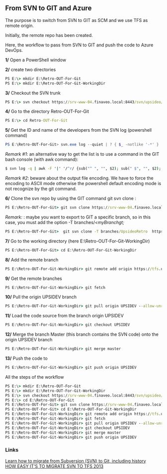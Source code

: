 ## From SVN to GIT and Azure

The purpose is to switch from SVN to GIT as SCM and we use TFS as remote origin.  

Initially, the remote repo has been created.  

Here, the workflow to pass from SVN to GIT and push the code to Azure DevOps.   

__1/__ Open a PowerShell window

__2/__ create two directories  
```bat
PS E:\> mkdir E:\Retro-OUT-For-Git
PS E:\> mkdir E:\Retro-OUT-For-Git-WorkingDir
```

__3/__ Checkout the SVN trunk    
```bat
PS E:\> svn checkout https://srv-www-04.finaveo.local:8443/svn/upsideo/retro/trunk E:\Retro-OUT-For-Git
```

__4/__ Go to the directory Retro-OUT-For-Git  
```bat
PS E:\> cd Retro-OUT-For-Git
```

__5/__ Get the ID and name of the developers from the SVN log  (powershell command)
```powershell
PS E:\Retro-OUT-For-Git> svn.exe log --quiet | ? { $_ -notlike '-*' } | % { "{0} = {0} <{0}>" -f ($_ -split ' \| ')[1] } | Select-Object -Unique | Out-File -Encoding ASCII 'dev-list.txt'  
```

_Remark #1_: an alternative way to get the list is to use a command in the GIT bash console (with awk command):  
```bat
$ svn log -q | awk -F '|' '/^r/ {sub("^ ", "", $2); sub(" $", "", $2); print $2" = "$2" <"$2">"}' | sort -u > dev-list.txt  
```

_Remark #2_: beware about the output file encoding. We have to force the encoding to ASCII mode otherwise the powershell default encoding mode is not recognize by the git command.  

__6/__ Clone the svn repo by using the GIT command git svn clone :  
```bat
PS E:\Retro-OUT-For-Git> git svn clone https://srv-www-04.finaveo.local:8443/svn/upsideo/retro --prefix=svn/ --no-metadata --authors-file "dev-list.txt" --stdlayout E:\Retro-OUT-For-Git-WorkingDir  
```

_Remark:_ : maybe you want to export to GIT a specific branch, so in this case, you must add the option -T branches/_&lt;myBranchgt;_
```bat
PS E:\Retro-OUT-For-Git>  git svn clone -T branches/UpsideoRetro  https://srv-www-04.finaveo.local:8443/svn/upsideo/retro --prefix=svn/ --no-metadata --authors-file "dev-list.txt" --stdlayout E:\Retro-IN-For-Git-WorkingDir
```


__7/__ Go to the working directory (here E:\Retro-OUT-For-Git-WorkingDir)
```bat
PS E:\Retro-OUT-For-Git> cd E:\Retro-OUT-For-Git-WorkingDir
```

__8/__ Add the remote branch  
```bat
PS E:\Retro-OUT-For-Git-WorkingDir> git remote add origin https://tfs.upsideo.net/tfs/lmep/lmep/_git/lmep  
```

__9/__ Get the remote branches  
```bat
PS E:\Retro-OUT-For-Git-WorkingDir> git fetch  
```

__10/__ Pull the origin UPSIDEV branch
```bat
PS E:\Retro-OUT-For-Git-WorkingDir> git pull origin UPSIDEV --allow-unrelated-histories  
```

__11/__ Load the code source from the branch origin UPSIDEV  
```bat
PS E:\Retro-OUT-For-Git-WorkingDir> git checkout UPSIDEV  
```

__12/__ Merge the branch Master (this branch contains the SVN code) onto the origin UPSIDEV branch  
```bat
PS E:\Retro-OUT-For-Git-WorkingDir> git merge master  
```

__13/__ Push the code to  
```bat
PS E:\Retro-OUT-For-Git-WorkingDir> git push origin UPSIDEV 
```

All the steps of the workflow

```bat
PS E:\> mkdir E:\Retro-OUT-For-Git
PS E:\> mkdir E:\Retro-OUT-For-Git-WorkingDir
PS E:\> svn checkout https://srv-www-04.finaveo.local:8443/svn/upsideo/retro/trunk E:\Retro-OUT-For-Git
PS E:\> cd E:\Retro-OUT-For-Git
PS E:\Retro-OUT-For-Git> git svn clone https://srv-www-04.finaveo.local:8443/svn/upsideo/retro --prefix=svn/ --no-metadata --authors-file "dev-list.txt" --stdlayout E:\Retro-OUT-For-Git-WorkingDir  
PS E:\Retro-OUT-For-Git> cd E:\Retro-OUT-For-Git-WorkingDir
PS E:\Retro-OUT-For-Git-WorkingDir> git remote add origin https://tfs.upsideo.net/tfs/lmep/lmep/_git/lmep
PS E:\Retro-OUT-For-Git-WorkingDir> git fetch
PS E:\Retro-OUT-For-Git-WorkingDir> git pull origin UPSIDEV --allow-unrelated-histories
PS E:\Retro-OUT-For-Git-WorkingDir> git checkout UPSIDEV
PS E:\Retro-OUT-For-Git-WorkingDir> git merge master
PS E:\Retro-OUT-For-Git-WorkingDir> git push origin UPSIDEV
```



### Links

[Learn how to migrate from Subversion (SVN) to Git, including history](https://docs.microsoft.com/en-us/azure/devops/repos/git/perform-migration-from-svn-to-git?view=azure-devops)  
[HOW EASY IT’S TO MIGRATE SVN TO TFS 2013 ](https://blogs.incyclesoftware.com/2013/08/how-easy-its-to-migrate-svn-to-tfs-2013-git-repo/)  
